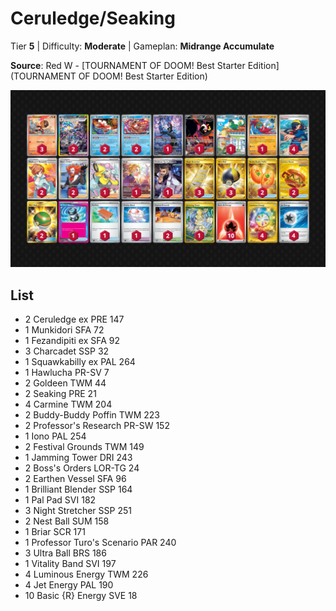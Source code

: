 # Ceruledge/Seaking

Tier **5** | Difficulty: **Moderate** | Gameplan: **Midrange Accumulate**

**Source**: Red W - [TOURNAMENT OF DOOM! Best Starter Edition](TOURNAMENT OF DOOM! Best Starter Edition)

![decklist](../../!Images/Standard/18SVI-BBWF/Ceruledge-Seaking.png)

## List
* 2 Ceruledge ex PRE 147
* 1 Munkidori SFA 72
* 1 Fezandipiti ex SFA 92
* 3 Charcadet SSP 32
* 1 Squawkabilly ex PAL 264
* 1 Hawlucha PR-SV 7
* 2 Goldeen TWM 44
* 2 Seaking PRE 21
* 4 Carmine TWM 204
* 2 Buddy-Buddy Poffin TWM 223
* 2 Professor's Research PR-SW 152
* 1 Iono PAL 254
* 2 Festival Grounds TWM 149
* 1 Jamming Tower DRI 243
* 2 Boss's Orders LOR-TG 24
* 2 Earthen Vessel SFA 96
* 1 Brilliant Blender SSP 164
* 1 Pal Pad SVI 182
* 3 Night Stretcher SSP 251
* 2 Nest Ball SUM 158
* 1 Briar SCR 171
* 1 Professor Turo's Scenario PAR 240
* 3 Ultra Ball BRS 186
* 1 Vitality Band SVI 197
* 4 Luminous Energy TWM 226
* 4 Jet Energy PAL 190
* 10 Basic {R} Energy SVE 18